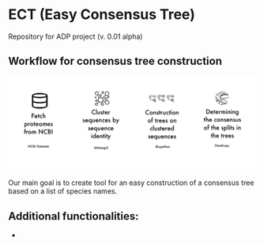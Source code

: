 # ECT (Easy Consensus Tree)
Repository for ADP project (v. 0.01 alpha)

## Workflow for consensus tree construction

![pipeline](img/pipeline.png)

Our main goal is to create tool for an easy construction of a consensus tree based on a list of species names. 

Additional functionalities:
- 
*

